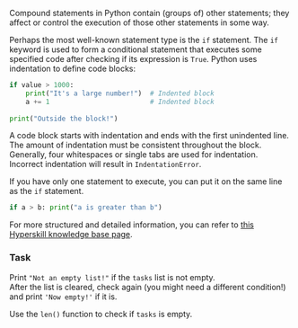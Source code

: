 

Compound statements in Python contain (groups of) other statements; they affect or control 
the execution of those other statements in some way.

Perhaps the most well-known statement type is the `if` statement. The `if` keyword is 
used to form a conditional statement that executes some 
specified code after checking if its expression is `True`. Python uses indentation 
to define code blocks: 

```python
if value > 1000: 
    print("It's a large number!")  # Indented block
    a += 1                         # Indented block
    
print("Outside the block!")        
```

A code block starts with indentation and ends with the first unindented line. The amount of indentation must 
be consistent throughout the block. Generally, four whitespaces or single tabs are used for indentation.
Incorrect indentation will result in `IndentationError`.

If you have only one statement to execute, you can put it on the same line as the `if` statement.

```python
if a > b: print("a is greater than b")
```

For more structured and detailed information, you can refer to [this Hyperskill knowledge base page](https://hyperskill.org/learn/step/5953?utm_source=jba&utm_medium=jba_courses_links).

### Task
Print `"Not an empty list!"` if the `tasks` list is not empty.  
After the list is cleared, check again (you might need a different condition!) and print `'Now empty!'` if it is.

<div class='hint'>Use the <code>len()</code> function to check if <code>tasks</code> is empty.</div>
